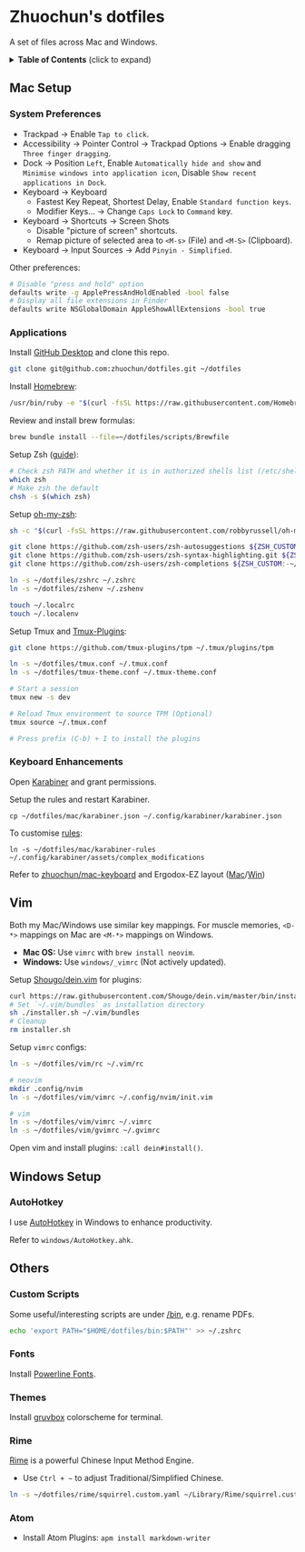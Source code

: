 # Zhuochun's dotfiles

A set of files across Mac and Windows.

<details>
  <summary><strong>Table of Contents</strong> (click to expand)</summary>

<!-- TOC depthFrom:2 -->

- [Mac Setup](#mac-setup)
  - [System Preferences](#system-preferences)
  - [Applications](#applications)
  - [Keyboard Enhancements](#keyboard-enhancements)
- [Vim](#vim)
- [Windows Setup](#windows-setup)
  - [AutoHotkey](#autohotkey)
- [Others](#others)
  - [Custom Scripts](#custom-scripts)
  - [Fonts](#fonts)
  - [Rime](#rime)
  - [Atom](#atom)

<!-- /TOC -->
</details>

## Mac Setup

### System Preferences

- Trackpad -> Enable `Tap to click`.
- Accessibility -> Pointer Control -> Trackpad Options -> Enable dragging `Three finger dragging`.
- Dock -> Position `Left`, Enable `Automatically hide and show` and `Minimise windows into application icon`, Disable `Show recent applications in Dock`.
- Keyboard -> Keyboard
  - Fastest Key Repeat, Shortest Delay, Enable `Standard function keys`.
  - Modifier Keys... -> Change `Caps Lock` to `Command` key.
- Keyboard -> Shortcuts -> Screen Shots
  - Disable "picture of screen" shortcuts.
  - Remap picture of selected area to `<M-s>` (File) and `<M-S>` (Clipboard).
- Keyboard -> Input Sources -> Add `Pinyin - Simplified`.

Other preferences:

``` bash
# Disable "press and hold" option
defaults write -g ApplePressAndHoldEnabled -bool false
# Display all file extensions in Finder
defaults write NSGlobalDomain AppleShowAllExtensions -bool true
```

### Applications

Install [GitHub Desktop](https://desktop.github.com/) and clone this repo.

``` bash
git clone git@github.com:zhuochun/dotfiles.git ~/dotfiles
```

Install [Homebrew](https://brew.sh/):

``` bash
/usr/bin/ruby -e "$(curl -fsSL https://raw.githubusercontent.com/Homebrew/install/master/install)"
```

Review and install brew formulas:

``` bash
brew bundle install --file=~/dotfiles/scripts/Brewfile
```

Setup Zsh ([guide](https://github.com/robbyrussell/oh-my-zsh/wiki/Installing-ZSH)):

``` bash
# Check zsh PATH and whether it is in authorized shells list (/etc/shells)
which zsh
# Make zsh the default
chsh -s $(which zsh)
```

Setup [oh-my-zsh](https://github.com/robbyrussell/oh-my-zsh):

``` bash
sh -c "$(curl -fsSL https://raw.githubusercontent.com/robbyrussell/oh-my-zsh/master/tools/install.sh)"

git clone https://github.com/zsh-users/zsh-autosuggestions ${ZSH_CUSTOM:-~/.oh-my-zsh/custom}/plugins/zsh-autosuggestions
git clone https://github.com/zsh-users/zsh-syntax-highlighting.git ${ZSH_CUSTOM:-~/.oh-my-zsh/custom}/plugins/zsh-syntax-highlighting
git clone https://github.com/zsh-users/zsh-completions ${ZSH_CUSTOM:-~/.oh-my-zsh/custom}/plugins/zsh-completions

ln -s ~/dotfiles/zshrc ~/.zshrc
ln -s ~/dotfiles/zshenv ~/.zshenv

touch ~/.localrc
touch ~/.localenv
```

Setup Tmux and [Tmux-Plugins](https://github.com/tmux-plugins/tpm):

``` bash
git clone https://github.com/tmux-plugins/tpm ~/.tmux/plugins/tpm

ln -s ~/dotfiles/tmux.conf ~/.tmux.conf
ln -s ~/dotfiles/tmux-theme.conf ~/.tmux-theme.conf

# Start a session
tmux new -s dev

# Reload Tmux environment to source TPM (Optional)
tmux source ~/.tmux.conf

# Press prefix (C-b) + I to install the plugins
```

### Keyboard Enhancements

Open [Karabiner](https://pqrs.org/osx/karabiner/index.html) and grant permissions.

Setup the rules and restart Karabiner.

```
cp ~/dotfiles/mac/karabiner.json ~/.config/karabiner/karabiner.json
```

To customise [rules](https://pqrs.org/osx/karabiner/complex_modifications/):

```
ln -s ~/dotfiles/mac/karabiner-rules ~/.config/karabiner/assets/complex_modifications
```

Refer to [zhuochun/mac-keyboard](https://github.com/zhuochun/mac-keyboard) and Ergodox-EZ layout ([Mac](https://github.com/zhuochun/qmk_firmware/blob/zhuochun-keymaps-3/keyboards/ergodox_ez/keymaps/zhuochun/keymap.c)/[Win](https://configure.ergodox-ez.com/ergodox-ez/layouts/Qz39g/latest/0))

## Vim

Both my Mac/Windows use similar key mappings. For muscle memories, `<D-*>` mappings on Mac are `<M-*>` mappings on Windows.

- **Mac OS:** Use `vimrc` with `brew install neovim`.
- **Windows:** Use `windows/_vimrc` (Not actively updated).

Setup [Shougo/dein.vim](https://github.com/Shougo/dein.vim) for plugins:

``` bash
curl https://raw.githubusercontent.com/Shougo/dein.vim/master/bin/installer.sh > installer.sh
# Set `~/.vim/bundles` as installation directory
sh ./installer.sh ~/.vim/bundles
# Cleanup
rm installer.sh
```

Setup `vimrc` configs:

``` bash
ln -s ~/dotfiles/vim/rc ~/.vim/rc

# neovim
mkdir .config/nvim                                
ln -s ~/dotfiles/vim/vimrc ~/.config/nvim/init.vim

# vim
ln -s ~/dotfiles/vim/vimrc ~/.vimrc
ln -s ~/dotfiles/vim/gvimrc ~/.gvimrc
```

Open vim and install plugins: `:call dein#install()`.

## Windows Setup

### AutoHotkey

I use [AutoHotkey](http://ahkscript.org/) in Windows to enhance productivity.

Refer to `windows/AutoHotkey.ahk`.

## Others

### Custom Scripts

Some useful/interesting scripts are under [/bin](https://github.com/zhuochun/dotfiles/tree/master/bin), e.g. rename PDFs.

``` bash
echo 'export PATH="$HOME/dotfiles/bin:$PATH"' >> ~/.zshrc
```

### Fonts

Install [Powerline Fonts](https://github.com/powerline/fonts).

### Themes

Install [gruvbox](https://github.com/morhetz/gruvbox-contrib) colorscheme for terminal.

### Rime

[Rime](https://github.com/rime) is a powerful Chinese Input Method Engine.

- Use `Ctrl + ~` to adjust Traditional/Simplified Chinese.

``` bash
ln -s ~/dotfiles/rime/squirrel.custom.yaml ~/Library/Rime/squirrel.custom.yaml
```

### Atom

- Install Atom Plugins: `apm install markdown-writer`
